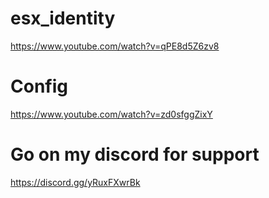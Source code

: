 # esx_identity


https://www.youtube.com/watch?v=qPE8d5Z6zv8


# Config


https://www.youtube.com/watch?v=zd0sfggZixY

# Go on my discord for support


https://discord.gg/yRuxFXwrBk
